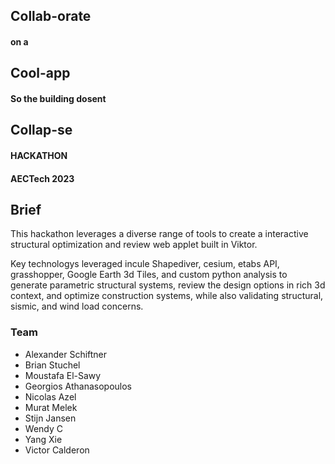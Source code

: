 ## Collab-orate
#### on a 
## Cool-app
#### So the building dosent
## Collap-se

#### HACKATHON
#### AECTech 2023

## Brief
This hackathon leverages a diverse range of tools to create a interactive structural optimization and review web applet built in Viktor. 

Key technologys leveraged incule Shapediver, cesium, etabs API, grasshopper, Google Earth 3d Tiles, and custom python analysis to generate parametric structural systems, review the design options in rich 3d context, and optimize construction systems, while also validating structural, sismic, and wind load concerns. 


### Team
* Alexander Schiftner
* Brian Stuchel
* Moustafa El-Sawy
* Georgios Athanasopoulos
* Nicolas Azel
* Murat Melek
* Stijn Jansen
* Wendy C
* Yang Xie
* Victor Calderon
